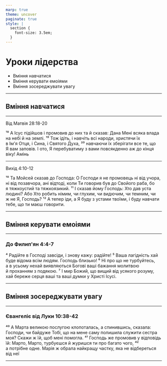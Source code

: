 ```yaml
---
marp: true
theme: uncover
paginate: true
style: |
  section {
    font-size: 3.5em;
  }
---
```


<!-- class: invert -->

# Уроки лідерства
  - Вміння навчатися
  - Вміння керувати емоіями
  - Вміння зосереджувати увагу

---

## Вміння навчатися 

---

Від Матвія 28:18-20

¹⁸ А Ісус підійшов і промовив до них та й сказав: Дана Мені всяка влада на небі й на землі. ¹⁹ Тож ідіть, і навчіть всі народи, христячи їх в Ім'я Отця, і Сина, і Святого Духа, ²⁰ навчаючи їх зберігати все те, що Я вам заповів. І ото, Я перебуватиму з вами повсякденно аж до кінця віку! Амінь
    
--- 

Вихід 4:10-12

¹⁰ Та Мойсей сказав до Господа: О Господи я не промовець ні від учора, ні від позавчора, ані відтоді, коли Ти говорив був до Свойого раба, бо я тяжкоустий та тяжкоязикий. ¹¹ І сказав йому Господь: Хто дав уста людині? Або Хто робить німим, чи глухим, чи видючим, чи темним, чи ж не Я, Господь? ¹² А тепер іди, а Я буду з устами твоїми, і буду навчати тебе, що ти маєш говорити. 
    
---

## Вміння керувати емоіями

---

### До Филип'ян 4:4-7

⁴ Радійте в Господі завсіди, і знову кажу: радійте! ⁵ Ваша лагідність хай буде відома всім людям. Господь близько! ⁶ Ні про що не турбуйтесь, а в усьому нехай виявляються Богові ваші бажання молитвою й проханням з подякою. ⁷ І мир Божий, що вищий від усякого розуму, хай береже серця ваші та ваші думки у Христі Ісусі.

---

## Вміння зосереджувати увагу

--- 

### Євангеліє від Луки 10:38-42

⁴⁰ А Марта великою послугою клопоталась, а спинившись, сказала: Господи, чи байдуже Тобі, що на мене саму полишила служити сестра моя? Скажи ж їй, щоб мені помогла. ⁴¹ Господь же промовив у відповідь їй: Марто, Марто, турбуєшся й журишся ти про багато чого, ⁴² а потрібне одне. Марія ж обрала найкращу частку, яка не відбереться від неї

---
